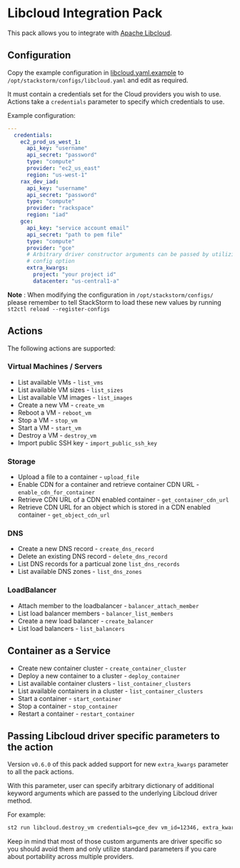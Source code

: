 # Libcloud Integration Pack

This pack allows you to integrate with
[Apache Libcloud](http://libcloud.apache.org/).

## Configuration

Copy the example configuration in [libcloud.yaml.example](./libcloud.yaml.example)
to `/opt/stackstorm/configs/libcloud.yaml` and edit as required.

It must contain a credentials set for the Cloud providers you wish to use.
Actions take a `credentials` parameter to specify which credentials to use.

Example configuration:

```yaml
---
  credentials:
    ec2_prod_us_west_1:
      api_key: "username"
      api_secret: "password"
      type: "compute"
      provider: "ec2_us_east"
      region: "us-west-1"
    rax_dev_iad:
      api_key: "username"
      api_secret: "password"
      type: "compute"
      provider: "rackspace"
      region: "iad"
    gce:
      api_key: "service account email"
      api_secret: "path to pem file"
      type: "compute"
      provider: "gce"
      # Arbitrary driver constructor arguments can be passed by utilizing extra_kwargs
      # config option
      extra_kwargs:
        project: "your project id"
        datacenter: "us-central1-a"
```

**Note** : When modifying the configuration in `/opt/stackstorm/configs/` please
           remember to tell StackStorm to load these new values by running
           `st2ctl reload --register-configs`

## Actions

The following actions are supported:

### Virtual Machines / Servers

* List available VMs - ``list_vms``
* List available VM sizes - ``list_sizes``
* List available VM images - ``list_images``
* Create a new VM - ``create_vm``
* Reboot a VM - ``reboot_vm``
* Stop a VM - ``stop_vm``
* Start a VM - ``start_vm``
* Destroy a VM - ``destroy_vm``
* Import public SSH key - ``import_public_ssh_key``

### Storage

* Upload a file to a container - ``upload_file``
* Enable CDN for a container and retrieve container CDN URL -
  ``enable_cdn_for_container``
* Retrieve CDN URL of a CDN enabled container - ``get_container_cdn_url``
* Retrieve CDN URL for an object which is stored in a CDN enabled container -
  ``get_object_cdn_url``

### DNS

* Create a new DNS record - ``create_dns_record``
* Delete an existing DNS record - ``delete_dns_record``
* List DNS records for a particual zone ``list_dns_records``
* List available DNS zones - ``list_dns_zones``

### LoadBalancer

* Attach member to the loadbalancer - ``balancer_attach_member``
* List load balancer members - ``balancer_list_members``
* Create a new load balancer - ``create_balancer``
* List load balancers - ``list_balancers``

## Container as a Service

* Create new container cluster - ``create_container_cluster``
* Deploy a new container to a cluster - ``deploy_container``
* List available container clusters - ``list_container_clusters``
* List available containers in a cluster - ``list_container_clusters``
* Start a container - ``start_container``
* Stop a container - ``stop_container``
* Restart a container - ``restart_container``

## Passing Libcloud driver specific parameters to the action

Version ``v0.6.0`` of this pack added support for new ``extra_kwargs`` parameter to all the pack
actions.

With this parameter, user can specify arbitrary dictionary of additional keyword arguments which
are passed to the underlying Libcloud driver method.

For example:

```bash
st2 run libcloud.destroy_vm credentials=gce_dev vm_id=12346, extra_kwargs='{"sync": false}'
```

Keep in mind that most of those custom arguments are driver specific so you should avoid them
and only utilize standard parameters if you care about portability across multiple providers.
